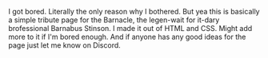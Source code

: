 I got bored. Literally the only reason why I bothered. But yea this is basically a simple tribute page for the Barnacle, the legen-wait for it-dary brofessional Barnabus Stinson. I made it out of HTML and CSS. Might add more to it if I'm bored enough. And if anyone has any good ideas for the page just let me know on Discord. 
